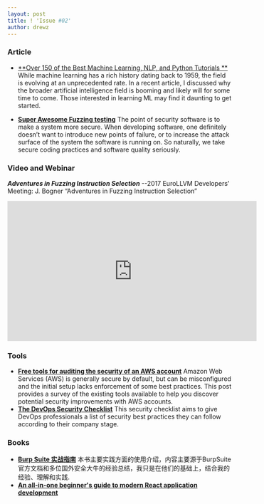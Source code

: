 ```yaml
---
layout: post
title: ! 'Issue #02'
author: drewz
---
```


### Article
- [**Over 150 of the Best Machine Learning, NLP, and Python Tutorials **](https://unsupervisedmethods.com/over-150-of-the-best-machine-learning-nlp-and-python-tutorials-ive-found-ffce2939bd78) While machine learning has a rich history dating back to 1959, the field is evolving at an unprecedented rate. In a recent article, I discussed why the broader artificial intelligence field is booming and likely will for some time to come. Those interested in learning ML may find it daunting to get started.

- [**Super Awesome Fuzzing testing**](https://labsblog.f-secure.com/2017/06/22/super-awesome-fuzzing-part-one/) The point of security software is to make a system more secure. When developing software, one definitely doesn’t want to introduce new points of failure, or to increase the attack surface of the system the software is running on. So naturally, we take secure coding practices and software quality seriously. 


### Video and Webinar
***Adventures in Fuzzing Instruction Selection*** --2017 EuroLLVM Developers’ Meeting: J. Bogner “Adventures in Fuzzing Instruction Selection”
<iframe width="560" height="315" src="https://www.youtube.com/embed/UBbQ_s6hNgg" frameborder="0" allowfullscreen></iframe>


### Tools

- [**Free tools for auditing the security of an AWS account**](https://summitroute.com/blog/2017/05/30/free_tools_for_auditing_the_security_of_an_aws_account/) Amazon Web Services (AWS) is generally secure by default, but can be misconfigured and the initial setup lacks enforcement of some best practices. This post provides a survey of the existing tools available to help you discover potential security improvements with AWS accounts.
- [**The DevOps Security Checklist**](https://devops-security-checklist.sqreen.io/) This security checklist aims to give DevOps professionals a list of security best practices they can follow according to their company stage.

### Books
- [**Burp Suite 实战指南**](https://www.gitbook.com/book/t0data/burpsuite/details) 本书主要实践方面的使用介绍，内容主要源于BurpSuite官方文档和多位国外安全大牛的经验总结，我只是在他们的基础上，结合我的经验、理解和实践.
- [**An all-in-one beginner's guide to modern React application development**](http://www.react.express/)

